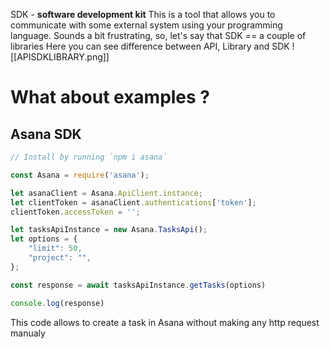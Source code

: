SDK - **software development kit**
This is a tool that allows you to communicate with some external system using your programming language. Sounds a bit frustrating, so, let's say that 
SDK == a couple of libraries
Here you can see difference between API, Library and SDK
![[APISDKLIBRARY.png]]

# What about examples ?
## Asana SDK
```js
// Install by running `npm i asana`

const Asana = require('asana');

let asanaClient = Asana.ApiClient.instance;
let clientToken = asanaClient.authentications['token'];
clientToken.accessToken = '';

let tasksApiInstance = new Asana.TasksApi();
let options = { 
    "limit": 50,
    "project": "", 
};

const response = await tasksApiInstance.getTasks(options)

console.log(response)
```

This code allows to create a task in Asana without making any http request manualy
